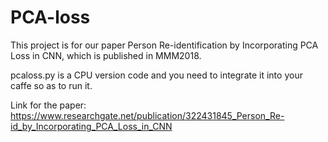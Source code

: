 # PCA-loss
This project is for our paper Person Re-identification by Incorporating PCA Loss in CNN, which is published in MMM2018.

pcaloss.py is a CPU version code and you need to integrate it into your caffe so as to run it.

Link for the paper: https://www.researchgate.net/publication/322431845_Person_Re-id_by_Incorporating_PCA_Loss_in_CNN
